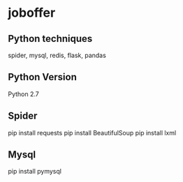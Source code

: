 # joboffer
## Python techniques  
spider, mysql, redis, flask, pandas

## Python Version  
Python 2.7

## Spider  
pip install requests
pip install BeautifulSoup
pip install lxml

## Mysql  
pip install pymysql

